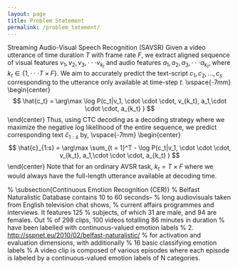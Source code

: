 ```yaml
---
layout: page
title: Problem Statement
permalink: /problem_tatement/
---
```


Streaming Audio-Visual Speech Recognition (SAVSR)
Given a video utterance of time duration $T$ with frame rate $F$, we extract aligned sequence of visual features $v_1, v_2, v_3, \cdot \cdot \cdot v_{k_t}$ and audio features $a_1, a_2, a_3, \cdot\cdot\cdot a_{k_t}$, where $k_t \in \{1, \cdot \cdot \cdot T\times F\}$. We aim to accurately predict the text-script $c_1, c_2, ..., c_s$ corresponding to the utterance only available at time-step $t$. 
\vspace{-7mm}
\begin{center}
$$ \hat{c_t} = \arg\max \log P(c_t|v_1, \cdot \cdot \cdot, v_{k_t}, a_1,\cdot \cdot \cdot, a_{k_t} ) 
$$
\end{center}
Thus, using CTC decoding as a decoding strategy where we maximize the negative log likelihood of the entire sequence, we predict corresponding text $\hat{c}_{1:s}$ by,
\vspace{-7mm}
\begin{center}
$$ \hat{c}_{1:s} = \arg\max \sum_{t = 1}^T - \log P(c_t|v_1, \cdot \cdot \cdot, v_{k_t}, a_1,\cdot \cdot \cdot, a_{k_t} ) 
$$
\end{center}
Note that for an ordinary AVSR task, $k_t = T \times F$ where we would always have the full-length utterance available at decoding time. 


% \subsection{Continuous Emotion Recognition (CER)}
% Belfast Naturalistic Database contains 10 to 60 seconds–
% long audiovisuals taken from English television chat shows,
% current affairs programmes and interviews. It features 125
% subjects, of which 31 are male, and 94 are females. Out
% of 298 clips, 100 videos totalling 86 minutes in duration
% have been labelled with continuous-valued emotion labels
% 2. http://sspnet.eu/2010/02/belfast-naturalistic/
% for activation and evaluation dimensions, with additionally
% 16 basic classifying emotion labels
% A video clip is composed of various episodes where each episode is labeled by a continuous-valued emotion labels of N categories. 

